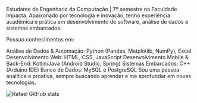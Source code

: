 
Estudante de Engenharia da Computação | 7º semestre na Faculdade Impacta. Apaixonado por tecnologia e inovação, tenho experiência acadêmica e prática em desenvolvimento de software, análise de dados e sistemas embarcados.

Possuo conhecimentos em:

Análise de Dados & Automação: Python (Pandas, Matplotlib, NumPy), Excel
Desenvolvimento Web: HTML, CSS, JavaScript
Desenvolvimento Mobile & Back-End: Kotlin/Java (Android Studio, Spring)
Sistemas Embarcados: C++ (Arduino IDE)
Banco de Dados: MySQL e PostgreSQL
 Sou uma pessoa analítica e proativa, sempre buscando aprender e me aprofundar em novas tecnologias.

![Rafael GitHub stats](https://github-readme-stats.vercel.app/api?username=RafaelViniciusdaSilvaBasilio&show_icons=true&theme=dracula)
